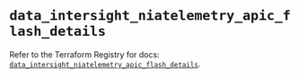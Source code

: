 # `data_intersight_niatelemetry_apic_flash_details`

Refer to the Terraform Registry for docs: [`data_intersight_niatelemetry_apic_flash_details`](https://registry.terraform.io/providers/ciscodevnet/intersight/1.0.71/docs/data-sources/niatelemetry_apic_flash_details).
